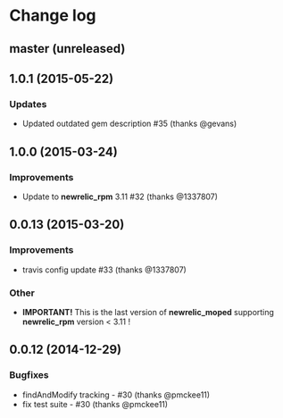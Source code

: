 # Change log

## master (unreleased)

## 1.0.1 (2015-05-22)

### Updates
* Updated outdated gem description #35 (thanks @gevans)

## 1.0.0 (2015-03-24)

### Improvements
* Update to __newrelic_rpm__ 3.11 #32 (thanks @1337807)

## 0.0.13 (2015-03-20)

### Improvements
* travis config update #33 (thanks @1337807)

### Other
* __IMPORTANT!__
  This is the last version of __newrelic\_moped__
  supporting __newrelic_rpm__ version < 3.11 !

## 0.0.12 (2014-12-29)

### Bugfixes
* findAndModify tracking - #30 (thanks @pmckee11)
* fix test suite - #30 (thanks @pmckee11)
